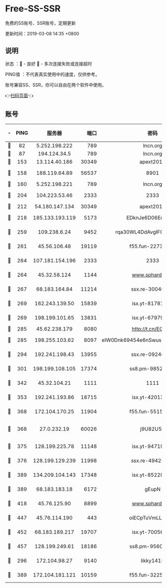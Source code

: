 # Free-SS-SSR

免费的SS账号、SSR账号，定期更新

更新时间：2019-03-08 14:35 +0800

## 说明

状态     ：🙂 - 良好 🙁 - 多次连接失败或连接超时

PING值   ：不代表真实使用中的速度，仅供参考。

账号兼容SS、SSR，你可以自由在两个软件中使用。

👉[扫码页面](https://liesauer.github.io/Free-SS-SSR/)👈

## 账号

|-|PING|服务器|端口|密码|加密方式|区域|
|:----:|:----:|:-----:|-----:|:----:|:----:|:----:|
|🙂|82|5.252.198.222|789|lncn.org|rc4|JP|
|🙂|87|194.124.34.5|789|lncn.org|rc4|JP|
|🙂|153|13.114.40.186|30349|apext2019|chacha20|JP|
|🙂|158|188.119.64.89|56537|8901|aes-256-cfb|RU|
|🙂|160|5.252.198.221|789|lncn.org|rc4|JP|
|🙂|204|104.223.53.46|2333|2333|aes-256-cfb|US|
|🙂|212|54.180.147.134|30349|apext2019|chacha20|KR|
|🙂|218|185.133.193.119|5173|EDknJe6D06EoWDaw|aes-256-cfb|US|
|🙂|259|109.238.6.24|9452|rqa30WL4DdAvgIFG6Fs3znzTa|aes-256-cfb|FR|
|🙂|261|45.56.106.48|19119|f55.fun-22731576|aes-256-cfb|US|
|🙂|264|107.181.154.196|2333|2333|aes-256-cfb|US|
|🙂|264|45.32.58.124|1144|www.sphard.com|aes-256-cfb|JP|
|🙂|267|68.183.164.84|11214|ssx.re-30046337|aes-256-cfb|US|
|🙂|269|162.243.139.50|15839|isx.yt-81781713|aes-256-cfb|US|
|🙂|269|198.199.101.65|13831|isx.yt-67979439|aes-256-cfb|US|
|🙂|285|45.62.238.179|8080|http://t.cn/EGJIyrl|rc4-md5|CA|
|🙂|285|198.255.103.62|8097|eIW0Dnk69454e6nSwuspv9DmS201tQ0D|aes-256-cfb|US|
|🙂|294|192.241.198.43|13955|ssx.re-09246977|aes-256-cfb|US|
|🙂|301|198.199.108.105|17374|ss8.pm-98527684|aes-256-cfb|US|
|🙂|342|45.32.104.21|1111|1111|aes-256-cfb|SG|
|🙂|353|192.241.193.86|18715|isx.yt-42013662|aes-256-cfb|US|
|🙂|368|172.104.170.25|11904|f55.fun-55158712|aes-256-cfb|SG|
|🙂|368|27.0.232.19|60026|j9U82U53|xchacha20-ietf-poly1305|HK|
|🙂|375|128.199.225.78|11148|isx.yt-94719488|aes-256-cfb|SG|
|🙂|376|128.199.129.239|11998|ssx.re-49425737|aes-256-cfb|SG|
|🙂|389|134.209.104.143|17348|isx.yt-85220846|aes-256-cfb|SG|
|🙂|389|68.183.183.18|6172|gEupN|aes-256-cfb|SG|
|🙂|418|45.76.125.90|8899|www.sphard.com|aes-256-cfb|AU|
|🙂|447|45.76.114.190|443|oiECpTuVmLLxk4Ts|aes-256-cfb|AU|
|🙂|452|68.183.189.217|19707|isx.yt-70056316|aes-256-cfb|SG|
|🙂|457|128.199.249.61|18186|ss8.pm-95603573|aes-256-cfb|SG|
|🙂|296|172.104.98.27|9140|likky1415|aes-256-cfb|JP|
|🙂|389|172.104.181.121|10159|f55.fun-32253878|aes-256-cfb|SG|
